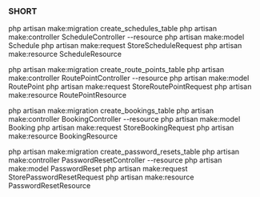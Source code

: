 ### SHORT
php artisan make:migration create_schedules_table
php artisan make:controller ScheduleController --resource
php artisan make:model Schedule
php artisan make:request StoreScheduleRequest
php artisan make:resource ScheduleResource


php artisan make:migration create_route_points_table
php artisan make:controller RoutePointController --resource
php artisan make:model RoutePoint
php artisan make:request StoreRoutePointRequest
php artisan make:resource RoutePointResource

php artisan make:migration create_bookings_table
php artisan make:controller BookingController --resource
php artisan make:model Booking
php artisan make:request StoreBookingRequest
php artisan make:resource BookingResource

php artisan make:migration create_password_resets_table
php artisan make:controller PasswordResetController --resource
php artisan make:model PasswordReset
php artisan make:request StorePasswordResetRequest
php artisan make:resource PasswordResetResource
